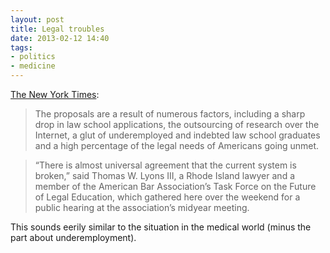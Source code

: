 ```yaml
---
layout: post
title: Legal troubles
date: 2013-02-12 14:40  
tags:
- politics
- medicine
---
```


[The New York Times][nytimes]:

>The proposals are a result of numerous factors, including a sharp drop in law school applications, the outsourcing of research over the Internet, a glut of underemployed and indebted law school graduates and a high percentage of the legal needs of Americans going unmet.

>“There is almost universal agreement that the current system is broken,” said Thomas W. Lyons III, a Rhode Island lawyer and a member of the American Bar Association’s Task Force on the Future of Legal Education, which gathered here over the weekend for a public hearing at the association’s midyear meeting.

This sounds eerily similar to the situation in the medical world (minus the part about underemployment).

[nytimes]: http://www.nytimes.com/2013/02/11/us/lawyers-call-for-drastic-change-in-educating-new-lawyers.html?src=me&ref=general